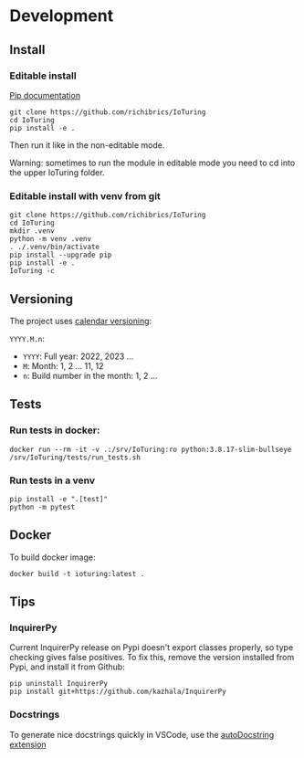 # Development

## Install

### Editable install

[Pip documentation](https://pip.pypa.io/en/stable/topics/local-project-installs/)

```shell
git clone https://github.com/richibrics/IoTuring
cd IoTuring
pip install -e .
```

Then run it like in the non-editable mode.

Warning: sometimes to run the module in editable mode you need to cd into the upper IoTuring folder.


### Editable install with venv from git

```shell
git clone https://github.com/richibrics/IoTuring
cd IoTuring
mkdir .venv
python -m venv .venv
. ./.venv/bin/activate
pip install --upgrade pip
pip install -e .
IoTuring -c
```

## Versioning

The project uses [calendar versioning](https://calver.org/):

`YYYY.M.n`:

- `YYYY`: Full year: 2022, 2023 ...
- `M`: Month: 1, 2 ... 11, 12
- `n`: Build number in the month: 1, 2 ...

## Tests

### Run tests in docker:

```shell
docker run --rm -it -v .:/srv/IoTuring:ro python:3.8.17-slim-bullseye /srv/IoTuring/tests/run_tests.sh
```

### Run tests in a venv

```shell
pip install -e ".[test]"
python -m pytest
```

## Docker

To build docker image:

```
docker build -t ioturing:latest .
```

## Tips

### InquirerPy

Current InquirerPy release on Pypi doesn't export classes properly, so type checking gives false positives. To fix this, remove the version installed from Pypi, and install it from Github:

```shell
pip uninstall InquirerPy
pip install git+https://github.com/kazhala/InquirerPy
```

### Docstrings

To generate nice docstrings quickly in VSCode, use the [autoDocstring extension](https://github.com/NilsJPWerner/autoDocstring)
